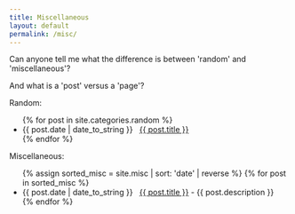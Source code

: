 ```yaml
---
title: Miscellaneous
layout: default
permalink: /misc/
---
```


Can anyone tell me what the difference is between 'random' and 'miscellaneous'?

And what is a 'post' versus a 'page'?

Random:   
<ul>
{% for post in site.categories.random %}
 <li><span>{{ post.date | date_to_string }}</span> &nbsp; <a href="{{ post.url }}">{{ post.title }}</a></li>
{% endfor %}
</ul>
   
Miscellaneous:   
<ul>
{% assign sorted_misc = site.misc | sort: 'date' | reverse %}
{% for post in sorted_misc %}
  <li><span>{{ post.date | date_to_string }}</span> &nbsp; <a href="{{ post.url }}">{{ post.title }}</a> - {{ post.description }}</li>
{% endfor %}
</ul>



